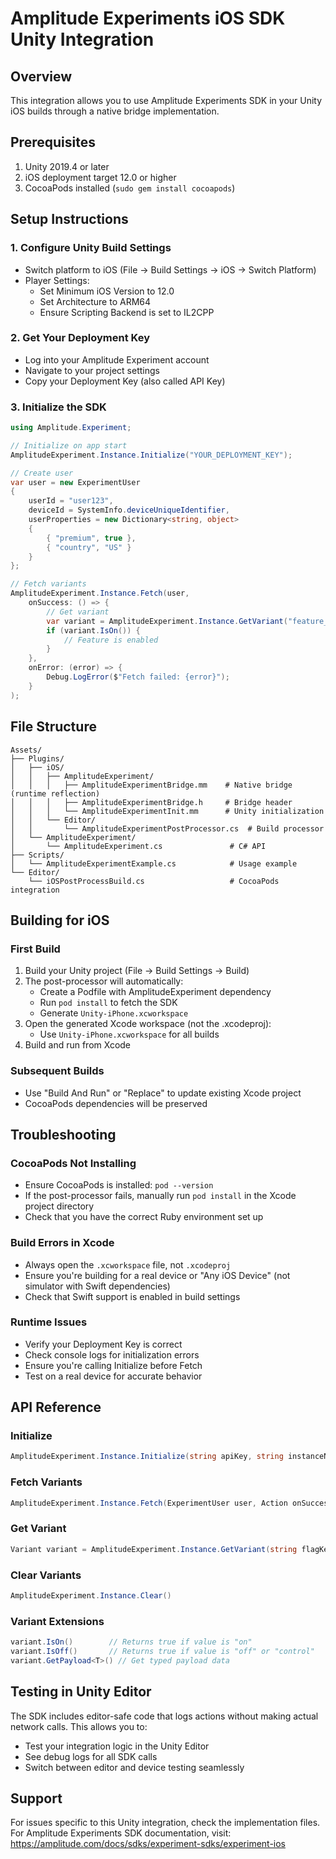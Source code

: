 # Amplitude Experiments iOS SDK Unity Integration

## Overview
This integration allows you to use Amplitude Experiments SDK in your Unity iOS builds through a native bridge implementation.

## Prerequisites
1. Unity 2019.4 or later
2. iOS deployment target 12.0 or higher
3. CocoaPods installed (`sudo gem install cocoapods`)

## Setup Instructions

### 1. Configure Unity Build Settings
- Switch platform to iOS (File → Build Settings → iOS → Switch Platform)
- Player Settings:
  - Set Minimum iOS Version to 12.0
  - Set Architecture to ARM64
  - Ensure Scripting Backend is set to IL2CPP

### 2. Get Your Deployment Key
- Log into your Amplitude Experiment account
- Navigate to your project settings
- Copy your Deployment Key (also called API Key)

### 3. Initialize the SDK
```csharp
using Amplitude.Experiment;

// Initialize on app start
AmplitudeExperiment.Instance.Initialize("YOUR_DEPLOYMENT_KEY");

// Create user
var user = new ExperimentUser 
{
    userId = "user123",
    deviceId = SystemInfo.deviceUniqueIdentifier,
    userProperties = new Dictionary<string, object> 
    {
        { "premium", true },
        { "country", "US" }
    }
};

// Fetch variants
AmplitudeExperiment.Instance.Fetch(user, 
    onSuccess: () => {
        // Get variant
        var variant = AmplitudeExperiment.Instance.GetVariant("feature_flag_key");
        if (variant.IsOn()) {
            // Feature is enabled
        }
    },
    onError: (error) => {
        Debug.LogError($"Fetch failed: {error}");
    }
);
```

## File Structure
```
Assets/
├── Plugins/
│   ├── iOS/
│   │   ├── AmplitudeExperiment/
│   │   │   ├── AmplitudeExperimentBridge.mm    # Native bridge (runtime reflection)
│   │   │   ├── AmplitudeExperimentBridge.h     # Bridge header
│   │   │   └── AmplitudeExperimentInit.mm      # Unity initialization
│   │   └── Editor/
│   │       └── AmplitudeExperimentPostProcessor.cs  # Build processor
│   └── AmplitudeExperiment/
│       └── AmplitudeExperiment.cs               # C# API
├── Scripts/
│   └── AmplitudeExperimentExample.cs            # Usage example
└── Editor/
    └── iOSPostProcessBuild.cs                   # CocoaPods integration
```

## Building for iOS

### First Build
1. Build your Unity project (File → Build Settings → Build)
2. The post-processor will automatically:
   - Create a Podfile with AmplitudeExperiment dependency
   - Run `pod install` to fetch the SDK
   - Generate `Unity-iPhone.xcworkspace`
3. Open the generated Xcode workspace (not the .xcodeproj):
   - Use `Unity-iPhone.xcworkspace` for all builds
4. Build and run from Xcode

### Subsequent Builds
- Use "Build And Run" or "Replace" to update existing Xcode project
- CocoaPods dependencies will be preserved

## Troubleshooting

### CocoaPods Not Installing
- Ensure CocoaPods is installed: `pod --version`
- If the post-processor fails, manually run `pod install` in the Xcode project directory
- Check that you have the correct Ruby environment set up

### Build Errors in Xcode
- Always open the `.xcworkspace` file, not `.xcodeproj`
- Ensure you're building for a real device or "Any iOS Device" (not simulator with Swift dependencies)
- Check that Swift support is enabled in build settings

### Runtime Issues
- Verify your Deployment Key is correct
- Check console logs for initialization errors
- Ensure you're calling Initialize before Fetch
- Test on a real device for accurate behavior

## API Reference

### Initialize
```csharp
AmplitudeExperiment.Instance.Initialize(string apiKey, string instanceName = null)
```

### Fetch Variants
```csharp
AmplitudeExperiment.Instance.Fetch(ExperimentUser user, Action onSuccess, Action<string> onError)
```

### Get Variant
```csharp
Variant variant = AmplitudeExperiment.Instance.GetVariant(string flagKey, Variant fallback = null)
```

### Clear Variants
```csharp
AmplitudeExperiment.Instance.Clear()
```

### Variant Extensions
```csharp
variant.IsOn()        // Returns true if value is "on"
variant.IsOff()       // Returns true if value is "off" or "control"
variant.GetPayload<T>() // Get typed payload data
```

## Testing in Unity Editor
The SDK includes editor-safe code that logs actions without making actual network calls. This allows you to:
- Test your integration logic in the Unity Editor
- See debug logs for all SDK calls
- Switch between editor and device testing seamlessly

## Support
For issues specific to this Unity integration, check the implementation files.
For Amplitude Experiments SDK documentation, visit: https://amplitude.com/docs/sdks/experiment-sdks/experiment-ios